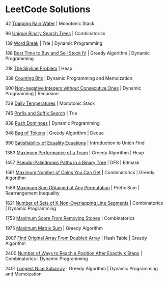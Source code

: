# LeetCode Solutions
42 [Trapping Rain Water](https://github.com/FlyawayTester84/LeetCode-Solutions/blob/main/42.md) | Monotonic Stack

96 [Unique Binary Search Trees](https://github.com/FlyawayTester84/LeetCode-Solutions/blob/main/96.md) | Combinatorics

139 [Word Break](https://github.com/FlyawayTester84/LeetCode-Solutions/blob/main/139.md) | Trie | Dynamic Programming

188 [Best Time to Buy and Sell Stock IV](https://github.com/FlyawayTester84/LeetCode-Solutions/blob/main/188.md) | Greedy Algorithm | Dynamic Programming

218 [The Skyline Problem](https://github.com/FlyawayTester84/LeetCode-Solutions/blob/main/218.md) | Heap

338 [Counting Bits](https://github.com/FlyawayTester84/LeetCode-Solutions/blob/main/338.md) | Dynamic Programming and Memoization

600 [Non-negative Integers without Consecutive Ones](https://github.com/FlyawayTester84/LeetCode-Solutions/blob/main/600.md) | Dynamic Programming | Recursion

739 [Daily Temperatures](https://github.com/FlyawayTester84/LeetCode-Solutions/blob/main/739.md) | Monotonic Stack

745 [Prefix and Suffix Search](https://github.com/FlyawayTester84/LeetCode-Solutions/blob/main/745.md) | Trie

838 [Push Dominoes](https://github.com/FlyawayTester84/LeetCode-Solutions/blob/main/838.md) | Dynamic Programming

948 [Bag of Tokens](https://github.com/FlyawayTester84/LeetCode-Solutions/blob/main/948.md) | Greedy Algorithm | Deque

990 [Satisfiability of Equality Equations](https://github.com/FlyawayTester84/LeetCode-Solutions/blob/main/990.md) | Introduction to Union Find

1383 [Maximum Performance of a Team](https://github.com/FlyawayTester84/LeetCode-Solutions/blob/main/1383.md) | Greedy Algorithm | Heap

1457 [Pseudo-Palindromic Paths in a Binary Tree](https://github.com/FlyawayTester84/LeetCode-Solutions/blob/main/1457.md) | DFS | Bitmask

1561 [Maximum Number of Coins You Can Get](https://github.com/FlyawayTester84/LeetCode-Solutions/blob/main/1561.md) | Combinatorics | Greedy Algorithm

1589 [Maximum Sum Obtained of Any Permutation](https://github.com/FlyawayTester84/LeetCode-Solutions/blob/main/1589.md) | Prefix Sum | Rearrangement Inequality

1621 [Number of Sets of K Non-Overlapping Line Segments](https://github.com/FlyawayTester84/LeetCode-Solutions/blob/main/1621.md) | Combinatorics | Dynamic Programming

1753 [Maximum Score From Removing Stones](https://github.com/FlyawayTester84/LeetCode-Solutions/blob/main/1753.md) | Combinatorics

1975 [Maximum Matrix Sum](https://github.com/FlyawayTester84/LeetCode-Solutions/blob/main/1975.md) | Greedy Algorithm

2007 [Find Original Array From Doubled Array](https://github.com/FlyawayTester84/LeetCode-Solutions/blob/main/2007.md) | Hash Table | Greedy Algorithm

2400 [Number of Ways to Reach a Position After Exactly k Steps](https://github.com/FlyawayTester84/LeetCode-Solutions/blob/main/2400.md) | Combinatorics | Dynamic Programming

2401 [Longest Nice Subarray](https://github.com/FlyawayTester84/LeetCode-Solutions/blob/main/2400.md) | Greedy Algorithm | Dynamic Programming and Memoization
